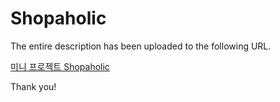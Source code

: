 # Shopaholic

The entire description has been uploaded to the following URL.

[미니 프로젝트 Shopaholic](https://velog.io/@gil0127/%EB%AF%B8%EB%8B%88-%ED%94%84%EB%A1%9C%EC%A0%9D%ED%8A%B8-Shopaholic)

Thank you!
